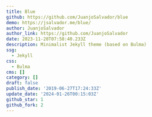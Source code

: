 ```yaml
---
title: Blue
github: https://github.com/JuanjoSalvador/blue
demo: https://jsalvador.me/blue/
author: JuanjoSalvador
author_link: https://github.com/JuanjoSalvador
date: 2023-11-28T07:58:40.233Z
description: Minimalist Jekyll theme (based on Bulma)
ssg:
  - Jekyll
css:
  - Bulma
cms: []
category: []
draft: false
publish_date: '2019-06-27T17:24:33Z'
update_date: '2024-01-26T00:15:03Z'
github_star: 1
github_fork: 2
---
```

